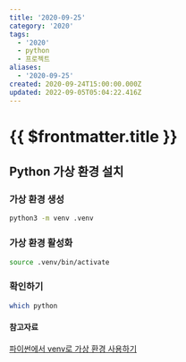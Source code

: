 ```yaml
---
title: '2020-09-25'
category: '2020'
tags:
  - '2020'
  - python
  - 프로젝트
aliases:
  - '2020-09-25'
created: 2020-09-24T15:00:00.000Z
updated: 2022-09-05T05:04:22.416Z
---
```


# {{ $frontmatter.title }}

## Python 가상 환경 설치

### 가상 환경 생성

```bash
python3 -m venv .venv
```

### 가상 환경 활성화

```bash
source .venv/bin/activate
```

### 확인하기

```bash
which python
```

#### 참고자료

[파이썬에서 venv로 가상 환경 사용하기](https://www.daleseo.com/python-venv/)
